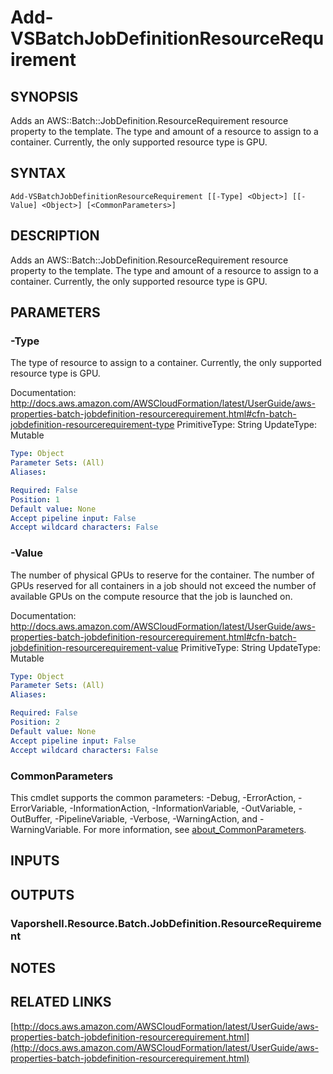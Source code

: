 # Add-VSBatchJobDefinitionResourceRequirement

## SYNOPSIS
Adds an AWS::Batch::JobDefinition.ResourceRequirement resource property to the template.
The type and amount of a resource to assign to a container.
Currently, the only supported resource type is GPU.

## SYNTAX

```
Add-VSBatchJobDefinitionResourceRequirement [[-Type] <Object>] [[-Value] <Object>] [<CommonParameters>]
```

## DESCRIPTION
Adds an AWS::Batch::JobDefinition.ResourceRequirement resource property to the template.
The type and amount of a resource to assign to a container.
Currently, the only supported resource type is GPU.

## PARAMETERS

### -Type
The type of resource to assign to a container.
Currently, the only supported resource type is GPU.

Documentation: http://docs.aws.amazon.com/AWSCloudFormation/latest/UserGuide/aws-properties-batch-jobdefinition-resourcerequirement.html#cfn-batch-jobdefinition-resourcerequirement-type
PrimitiveType: String
UpdateType: Mutable

```yaml
Type: Object
Parameter Sets: (All)
Aliases:

Required: False
Position: 1
Default value: None
Accept pipeline input: False
Accept wildcard characters: False
```

### -Value
The number of physical GPUs to reserve for the container.
The number of GPUs reserved for all containers in a job should not exceed the number of available GPUs on the compute resource that the job is launched on.

Documentation: http://docs.aws.amazon.com/AWSCloudFormation/latest/UserGuide/aws-properties-batch-jobdefinition-resourcerequirement.html#cfn-batch-jobdefinition-resourcerequirement-value
PrimitiveType: String
UpdateType: Mutable

```yaml
Type: Object
Parameter Sets: (All)
Aliases:

Required: False
Position: 2
Default value: None
Accept pipeline input: False
Accept wildcard characters: False
```

### CommonParameters
This cmdlet supports the common parameters: -Debug, -ErrorAction, -ErrorVariable, -InformationAction, -InformationVariable, -OutVariable, -OutBuffer, -PipelineVariable, -Verbose, -WarningAction, and -WarningVariable. For more information, see [about_CommonParameters](http://go.microsoft.com/fwlink/?LinkID=113216).

## INPUTS

## OUTPUTS

### Vaporshell.Resource.Batch.JobDefinition.ResourceRequirement
## NOTES

## RELATED LINKS

[http://docs.aws.amazon.com/AWSCloudFormation/latest/UserGuide/aws-properties-batch-jobdefinition-resourcerequirement.html](http://docs.aws.amazon.com/AWSCloudFormation/latest/UserGuide/aws-properties-batch-jobdefinition-resourcerequirement.html)

